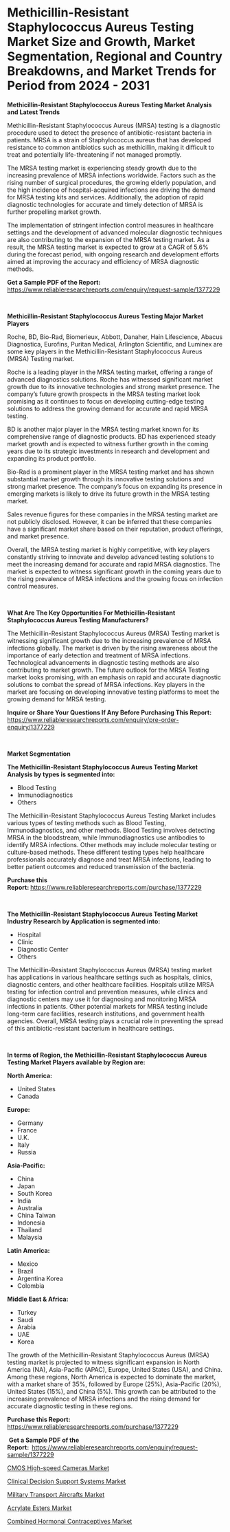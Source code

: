 <p><h1>Methicillin-Resistant Staphylococcus Aureus Testing Market Size and Growth, Market Segmentation, Regional and Country Breakdowns, and Market Trends for Period from 2024 -  2031</h1></p><p><strong>Methicillin-Resistant Staphylococcus Aureus Testing Market Analysis and Latest Trends</strong></p>
<p><p>Methicillin-Resistant Staphylococcus Aureus (MRSA) testing is a diagnostic procedure used to detect the presence of antibiotic-resistant bacteria in patients. MRSA is a strain of Staphylococcus aureus that has developed resistance to common antibiotics such as methicillin, making it difficult to treat and potentially life-threatening if not managed promptly.</p><p>The MRSA testing market is experiencing steady growth due to the increasing prevalence of MRSA infections worldwide. Factors such as the rising number of surgical procedures, the growing elderly population, and the high incidence of hospital-acquired infections are driving the demand for MRSA testing kits and services. Additionally, the adoption of rapid diagnostic technologies for accurate and timely detection of MRSA is further propelling market growth.</p><p>The implementation of stringent infection control measures in healthcare settings and the development of advanced molecular diagnostic techniques are also contributing to the expansion of the MRSA testing market. As a result, the MRSA testing market is expected to grow at a CAGR of 5.6% during the forecast period, with ongoing research and development efforts aimed at improving the accuracy and efficiency of MRSA diagnostic methods.</p></p>
<p><strong>Get a Sample PDF of the Report:&nbsp;</strong> <a href="https://www.reliableresearchreports.com/enquiry/request-sample/1377229">https://www.reliableresearchreports.com/enquiry/request-sample/1377229</a></p>
<p>&nbsp;</p>
<p><strong>Methicillin-Resistant Staphylococcus Aureus Testing Major Market Players</strong></p>
<p><p>Roche, BD, Bio-Rad, Biomerieux, Abbott, Danaher, Hain Lifescience, Abacus Diagnostica, Eurofins, Puritan Medical, Arlington Scientific, and Luminex are some key players in the Methicillin-Resistant Staphylococcus Aureus (MRSA) Testing market.</p><p>Roche is a leading player in the MRSA testing market, offering a range of advanced diagnostics solutions. Roche has witnessed significant market growth due to its innovative technologies and strong market presence. The company’s future growth prospects in the MRSA testing market look promising as it continues to focus on developing cutting-edge testing solutions to address the growing demand for accurate and rapid MRSA testing.</p><p>BD is another major player in the MRSA testing market known for its comprehensive range of diagnostic products. BD has experienced steady market growth and is expected to witness further growth in the coming years due to its strategic investments in research and development and expanding its product portfolio.</p><p>Bio-Rad is a prominent player in the MRSA testing market and has shown substantial market growth through its innovative testing solutions and strong market presence. The company’s focus on expanding its presence in emerging markets is likely to drive its future growth in the MRSA testing market.</p><p>Sales revenue figures for these companies in the MRSA testing market are not publicly disclosed. However, it can be inferred that these companies have a significant market share based on their reputation, product offerings, and market presence.</p><p>Overall, the MRSA testing market is highly competitive, with key players constantly striving to innovate and develop advanced testing solutions to meet the increasing demand for accurate and rapid MRSA diagnostics. The market is expected to witness significant growth in the coming years due to the rising prevalence of MRSA infections and the growing focus on infection control measures.</p></p>
<p>&nbsp;</p>
<p><strong>What Are The Key Opportunities For Methicillin-Resistant Staphylococcus Aureus Testing Manufacturers?</strong></p>
<p><p>The Methicillin-Resistant Staphylococcus Aureus (MRSA) Testing market is witnessing significant growth due to the increasing prevalence of MRSA infections globally. The market is driven by the rising awareness about the importance of early detection and treatment of MRSA infections. Technological advancements in diagnostic testing methods are also contributing to market growth. The future outlook for the MRSA Testing market looks promising, with an emphasis on rapid and accurate diagnostic solutions to combat the spread of MRSA infections. Key players in the market are focusing on developing innovative testing platforms to meet the growing demand for MRSA testing.</p></p>
<p><strong>Inquire or Share Your Questions If Any Before Purchasing This Report:</strong> <a href="https://www.reliableresearchreports.com/enquiry/pre-order-enquiry/1377229">https://www.reliableresearchreports.com/enquiry/pre-order-enquiry/1377229</a></p>
<p>&nbsp;</p>
<p><strong>Market Segmentation</strong></p>
<p><strong>The Methicillin-Resistant Staphylococcus Aureus Testing Market Analysis by types is segmented into:</strong></p>
<p><ul><li>Blood Testing</li><li>Immunodiagnostics</li><li>Others</li></ul></p>
<p><p>The Methicillin-Resistant Staphylococcus Aureus Testing Market includes various types of testing methods such as Blood Testing, Immunodiagnostics, and other methods. Blood Testing involves detecting MRSA in the bloodstream, while Immunodiagnostics use antibodies to identify MRSA infections. Other methods may include molecular testing or culture-based methods. These different testing types help healthcare professionals accurately diagnose and treat MRSA infections, leading to better patient outcomes and reduced transmission of the bacteria.</p></p>
<p><strong>Purchase this Report:&nbsp;</strong><a href="https://www.reliableresearchreports.com/purchase/1377229">https://www.reliableresearchreports.com/purchase/1377229</a></p>
<p>&nbsp;</p>
<p><strong>The Methicillin-Resistant Staphylococcus Aureus Testing Market Industry Research by Application is segmented into:</strong></p>
<p><ul><li>Hospital</li><li>Clinic</li><li>Diagnostic Center</li><li>Others</li></ul></p>
<p><p>The Methicillin-Resistant Staphylococcus Aureus (MRSA) testing market has applications in various healthcare settings such as hospitals, clinics, diagnostic centers, and other healthcare facilities. Hospitals utilize MRSA testing for infection control and prevention measures, while clinics and diagnostic centers may use it for diagnosing and monitoring MRSA infections in patients. Other potential markets for MRSA testing include long-term care facilities, research institutions, and government health agencies. Overall, MRSA testing plays a crucial role in preventing the spread of this antibiotic-resistant bacterium in healthcare settings.</p></p>
<p>&nbsp;</p>
<p><strong>In terms of Region, the Methicillin-Resistant Staphylococcus Aureus Testing Market Players available by Region are:</strong></p>
<p>
    <p> <strong> North America: </strong>
        <ul>
            <li>United States</li>
            <li>Canada</li>
        </ul>
        </p> 
    <p> <strong> Europe: </strong>
        <ul>
            <li>Germany</li>
            <li>France</li>
            <li>U.K.</li>
            <li>Italy</li>
            <li>Russia</li>
        </ul>
        </p> 
    <p> <strong> Asia-Pacific: </strong>
        <ul>
            <li>China</li>
            <li>Japan</li>
            <li>South Korea</li>
            <li>India</li>
            <li>Australia</li>
            <li>China Taiwan</li>
            <li>Indonesia</li>
            <li>Thailand</li>
            <li>Malaysia</li>
        </ul>
        </p> 
    <p> <strong> Latin America: </strong>
        <ul>
            <li>Mexico</li>
            <li>Brazil</li>
            <li>Argentina Korea</li>
            <li>Colombia</li>
        </ul>
        </p> 
    <p> <strong> Middle East & Africa: </strong>
        <ul>
            <li>Turkey</li>
            <li>Saudi</li>
            <li>Arabia</li>
            <li>UAE</li>
            <li>Korea</li>
        </ul>
    </p>
    </p>
<p><p>The growth of the Methicillin-Resistant Staphylococcus Aureus (MRSA) testing market is projected to witness significant expansion in North America (NA), Asia-Pacific (APAC), Europe, United States (USA), and China. Among these regions, North America is expected to dominate the market, with a market share of 35%, followed by Europe (25%), Asia-Pacific (20%), United States (15%), and China (5%). This growth can be attributed to the increasing prevalence of MRSA infections and the rising demand for accurate diagnostic testing in these regions.</p></p>
<p><strong>Purchase this Report: </strong><a href="https://www.reliableresearchreports.com/purchase/1377229">https://www.reliableresearchreports.com/purchase/1377229</a></p>
<p>&nbsp;<strong>Get a Sample PDF of the Report:&nbsp;&nbsp;</strong><a href="https://www.reliableresearchreports.com/enquiry/request-sample/1377229">https://www.reliableresearchreports.com/enquiry/request-sample/1377229</a></p>
<p><strong></strong></p>
<p><p><a href="https://funky-papaya-cf4.notion.site/CMOS-High-speed-Cameras-Market-Offer-Valuable-Insights-into-Market-Size-Market-Share-Market-Trends-225dba26c82c4d3b8b3b939b6087c0d2">CMOS High-speed Cameras Market</a></p><p><a href="https://picayune-night-cbd.notion.site/Clinical-Decision-Support-Systems-Market-Offers-Provide-Insightful-Data-for-the-Time-Period-from-202-2b6409b75e454da7897155b1984f8436">Clinical Decision Support Systems Market</a></p><p><a href="https://view.publitas.com/reportprime-1/military-transport-aircrafts-market-offer-valuable-insights-into-market-size-market-share-market-trends-and-projections-spanning-from-2024-to-2031/">Military Transport Aircrafts Market</a></p><p><a href="https://view.publitas.com/reportprime-1/global-acrylate-esters-market-size-and-market-trends-insights-and-projections-from-2024-to-2031/">Acrylate Esters Market</a></p><p><a href="https://butternut-bug-553.notion.site/Combined-Hormonal-Contraceptives-Market-Insights-Market-Players-and-Forecast-Till-2031-4c0cf21b444046e4aa336e7e4078746b">Combined Hormonal Contraceptives Market</a></p></p>